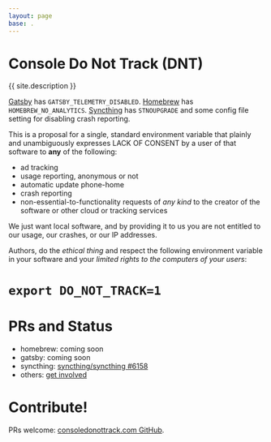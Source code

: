 ```yaml
---
layout: page
base: .
---
```


# Console Do Not Track (DNT)

{{ site.description }}

[Gatsby](https://www.gatsbyjs.org/) has `GATSBY_TELEMETRY_DISABLED`.
[Homebrew](https://brew.sh/) has `HOMEBREW_NO_ANALYTICS`.
[Syncthing](https://syncthing.net/) has `STNOUPGRADE` and some config file
setting for disabling crash reporting.  <!-- Etcher has... well,
[nothing](https://github.com/balena-io/etcher/issues/2057). -->

This is a proposal for a single, standard environment variable that plainly
and unambiguously expresses LACK OF CONSENT by a user of that software to
**any** of the following:

* ad tracking
* usage reporting, anonymous or not
* automatic update phone-home
* crash reporting
* non-essential-to-functionality requests of *any kind* to the creator of
  the software or other cloud or tracking services

We just want local software, and by providing it to us you are not entitled
to our usage, our crashes, or our IP addresses.

Authors, do the *ethical thing* and respect the following environment
variable in your software and your *limited rights to the computers of your
users*:

<div class="card card-body bg-light text-center shadow-lg p-3 mb-5 bg-white rounded">
    <h1><code>export DO_NOT_TRACK=1</code></h1>
</div>


# PRs and Status

* homebrew: coming soon
* gatsby: coming soon
* syncthing: [syncthing/syncthing
  #6158](https://github.com/syncthing/syncthing/pull/6158)
* others: [get
  involved](https://github.com/sneak/consoledonottrack.com/pulls)

# Contribute!

PRs welcome:  [consoledonottrack.com GitHub](https://github.com/sneak/consoledonottrack.com).
